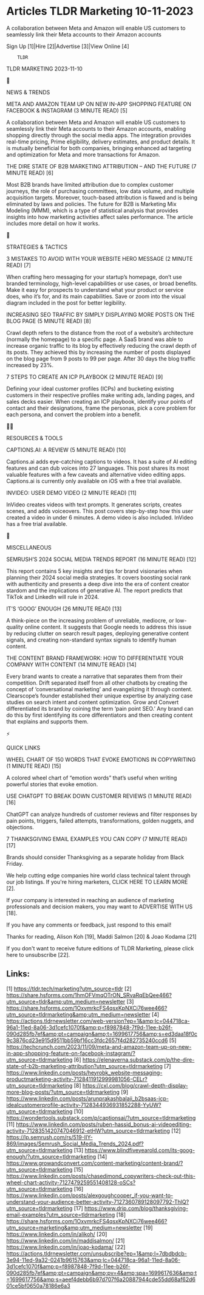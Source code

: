 # Articles TLDR Marketing 10-11-2023

A collaboration between Meta and Amazon will enable US customers to
seamlessly link their Meta accounts to their Amazon accounts  

Sign Up [1]|Hire [2]|Advertise [3]|View Online [4] 

		TLDR 

TLDR MARKETING 2023-11-10

📱 

NEWS & TRENDS

 META AND AMAZON TEAM UP ON NEW IN-APP SHOPPING FEATURE ON FACEBOOK &
INSTAGRAM (3 MINUTE READ) [5] 

 A collaboration between Meta and Amazon will enable US customers to
seamlessly link their Meta accounts to their Amazon accounts, enabling
shopping directly through the social media apps. The integration
provides real-time pricing, Prime eligibility, delivery estimates, and
product details. It is mutually beneficial for both companies,
bringing enhanced ad targeting and optimization for Meta and more
transactions for Amazon. 

 THE DIRE STATE OF B2B MARKETING ATTRIBUTION – AND THE FUTURE (7
MINUTE READ) [6] 

 Most B2B brands have limited attribution due to complex customer
journeys, the role of purchasing committees, low data volume, and
multiple acquisition targets. Moreover, touch-based attribution is
flawed and is being eliminated by laws and policies. The future for
B2B is Marketing Mix Modeling (MMM), which is a type of statistical
analysis that provides insights into how marketing activities affect
sales performance. The article includes more detail on how it works. 

🚀 

STRATEGIES & TACTICS

 3 MISTAKES TO AVOID WITH YOUR WEBSITE HERO MESSAGE (2 MINUTE READ)
[7] 

 When crafting hero messaging for your startup’s homepage, don’t
use branded terminology, high-level capabilities or use cases, or
broad benefits. Make it easy for prospects to understand what your
product or service does, who it’s for, and its main capabilities.
Save or zoom into the visual diagram included in the post for better
legibility. 

 INCREASING SEO TRAFFIC BY SIMPLY DISPLAYING MORE POSTS ON THE BLOG
PAGE (5 MINUTE READ) [8] 

 Crawl depth refers to the distance from the root of a website’s
architecture (normally the homepage) to a specific page. A SaaS brand
was able to increase organic traffic to its blog by effectively
reducing the crawl depth of its posts. They achieved this by
increasing the number of posts displayed on the blog page from 9 posts
to 99 per page. After 30 days the blog traffic increased by 23%. 

 7 STEPS TO CREATE AN ICP PLAYBOOK (2 MINUTE READ) [9] 

 Defining your ideal customer profiles (ICPs) and bucketing existing
customers in their respective profiles make writing ads, landing
pages, and sales decks easier. When creating an ICP playbook, identify
your points of contact and their designations, frame the personas,
pick a core problem for each persona, and convert the problem into a
benefit. 

🧑‍💻 

RESOURCES & TOOLS

 CAPTIONS.AI: A REVIEW (5 MINUTE READ) [10] 

 Captions.ai adds eye-catching captions to videos. It has a suite of
AI editing features and can dub voices into 27 languages. This post
shares its most valuable features with a few caveats and alternative
video editing apps. Captions.ai is currently only available on iOS
with a free trial available. 

 INVIDEO: USER DEMO VIDEO (2 MINUTE READ) [11] 

 InVideo creates videos with text prompts. It generates scripts,
creates scenes, and adds voiceovers. This post covers step-by-step how
this user created a video in under 6 minutes. A demo video is also
included. InVideo has a free trial available. 

🎁 

MISCELLANEOUS

 SEMRUSH’S 2024 SOCIAL MEDIA TRENDS REPORT (16 MINUTE READ) [12] 

 This report contains 5 key insights and tips for brand visionaries
when planning their 2024 social media strategies. It covers boosting
social rank with authenticity and presents a deep dive into the era of
content creator stardom and the implications of generative AI. The
report predicts that TikTok and LinkedIn will rule in 2024. 

 IT’S ‘GOOG’ ENOUGH (26 MINUTE READ) [13] 

 A think-piece on the increasing problem of unreliable, mediocre, or
low-quality online content. It suggests that Google needs to address
this issue by reducing clutter on search result pages, deploying
generative content signals, and creating non-standard syntax signals
to identify human content. 

 THE CONTENT BRAND FRAMEWORK: HOW TO DIFFERENTIATE YOUR COMPANY WITH
CONTENT (14 MINUTE READ) [14] 

 Every brand wants to create a narrative that separates them from
their competition. Drift separated itself from all other chatbots by
creating the concept of ‘conversational marketing’ and
evangelizing it through content. Clearscope’s founder established
their unique expertise by analyzing case studies on search intent and
content optimization. Grow and Convert differentiated its brand by
coining the term ‘pain point SEO.’ Any brand can do this by first
identifying its core differentiators and then creating content that
explains and supports them. 

⚡ 

QUICK LINKS

 WHEEL CHART OF 150 WORDS THAT EVOKE EMOTIONS IN COPYWRITING (1 MINUTE
READ) [15] 

 A colored wheel chart of “emotion words” that’s useful when
writing powerful stories that evoke emotion. 

 USE CHATGPT TO BREAK DOWN CUSTOMER REVIEWS (1 MINUTE READ) [16] 

 ChatGPT can analyze hundreds of customer reviews and filter responses
by pain points, triggers, failed attempts, transformations, golden
nuggets, and objections. 

 7 THANKSGIVING EMAIL EXAMPLES YOU CAN COPY (7 MINUTE READ) [17] 

 Brands should consider Thanksgiving as a separate holiday from Black
Friday. 

 We help cutting edge companies hire world class technical talent
through our job listings. If you're hiring marketers, CLICK HERE TO
LEARN MORE [2]. 

If your company is interested in reaching an audience of marketing
professionals and decision makers, you may want to ADVERTISE WITH US
[18]. 

If you have any comments or feedback, just respond to this email! 

Thanks for reading, 
Alison Koh [19], Maddi Salmon [20] & Joao Kodama [21] 

If you don't want to receive future editions of TLDR Marketing,
please click here to unsubscribe [22]. 

 

Links:
------
[1] https://tldr.tech/marketing?utm_source=tldr
[2] https://share.hsforms.com/1hmOFVmqOTrON_SRvaRqEbQee466?utm_source=tldr&amp;utm_medium=newsletter
[3] https://share.hsforms.com/1OxvmrkcFS4qsxKpNXCi76wee466?utm_source=tldrmarketing&amp;utm_medium=newsletter
[4] https://actions.tldrnewsletter.com/web-version?ep=1&amp;lc=044718ca-96a1-11ed-8a06-3d1cefc1070f&amp;p=f8987848-7f9d-11ee-b26f-090d285fb7ef&amp;pt=campaign&amp;t=1699617756&amp;s=ed3daa18f0c9c3876cd23e915d9511bb59bf16cc3fdc2657f4d282735240ccd6
[5] https://techcrunch.com/2023/11/09/meta-and-amazon-team-up-on-new-in-app-shopping-feature-on-facebook-instagram/?utm_source=tldrmarketing
[6] https://elenaverna.substack.com/p/the-dire-state-of-b2b-marketing-attribution?utm_source=tldrmarketing
[7] https://www.linkedin.com/posts/heyrobk_website-messaging-productmarketing-activity-7128411912999981056-CELr?utm_source=tldrmarketing
[8] https://cxl.com/blog/crawl-depth-display-more-blog-posts/?utm_source=tldrmarketing
[9] https://www.linkedin.com/posts/arunprakashbalaji_b2bsaas-icp-idealcustomerprofile-activity-7128344936931852288-YyUW?utm_source=tldrmarketing
[10] https://wondertools.substack.com/p/captionsai/?utm_source=tldrmarketing
[11] https://www.linkedin.com/posts/ruben-hassid_bonus-ai-videoediting-activity-7128351420747046912-etHW?utm_source=tldrmarketing
[12] https://lp.semrush.com/rs/519-IIY-869/images/Semrush_Social_Media_Trends_2024.pdf?utm_source=tldrmarketing
[13] https://www.blindfiveyearold.com/its-goog-enough/?utm_source=tldrmarketing
[14] https://www.growandconvert.com/content-marketing/content-brand/?utm_source=tldrmarketing
[15] https://www.linkedin.com/posts/chasedimond_copywriters-check-out-this-wheel-chart-activity-7127479259551408128-oSCs?utm_source=tldrmarketing
[16] https://www.linkedin.com/posts/alexgoughcooper_if-you-want-to-understand-your-audience-better-activity-7127360789128097792-ThlQ?utm_source=tldrmarketing
[17] https://www.drip.com/blog/thanksgiving-email-examples?utm_source=tldrmarketing
[18] https://share.hsforms.com/1OxvmrkcFS4qsxKpNXCi76wee466?utm_source=marketing&amp;utm_medium=newsletter
[19] https://www.linkedin.com/in/alikoh/
[20] https://www.linkedin.com/in/maddisalmon/
[21] https://www.linkedin.com/in/joao-kodama/
[22] https://actions.tldrnewsletter.com/unsubscribe?ep=1&amp;l=7dbdbdcb-3e94-11ed-9a32-0241b9615763&amp;lc=044718ca-96a1-11ed-8a06-3d1cefc1070f&amp;p=f8987848-7f9d-11ee-b26f-090d285fb7ef&amp;pt=campaign&amp;pv=4&amp;spa=1699617636&amp;t=1699617756&amp;s=aeef4debb6b97d707f6a20887944cde55dd68af62d601ce5bf0650a78186e6a3